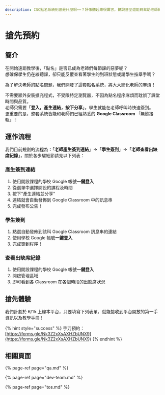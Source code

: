 ```yaml
---
description: CSC點名系統到底是什麼啊⋯⋯？好像聽起來很厲害，聽說甚至還能夠幫助老師的點名作業。
---
```


# 搶先預約

## 簡介

在開始遠距教學後，「點名」是否已成為老師們每節課的惡夢呢？  
想確保學生仍在線聽課，卻只能反覆查看著學生的到班狀態或請學生按舉手嗎？

為了解決老師的點名問題，我們開發了這套點名系統，將大大簡化老師的麻煩！

不需要額外安裝擴充程式，不受限特定瀏覽器，不因為點名程序麻煩而耽誤了課堂時間與品質。  
老師只需要「**登入，產生連結，按下分享**」，學生就能在老師呼叫時快速簽到。  
更重要的是，整套系統皆能和老師們已經熟悉的 **Google Classroom** 「無縫接軌」！

## 運作流程

我們目前規劃的流程為：「**老師產生簽到連結**」→「**學生簽到**」→「**老師查看出缺席紀錄**」，關於各步驟細節請見以下列表：

### 產生簽到連結 <a id="generate-link"></a>

1. 使用開設課程的學校 Google 帳號**一鍵登入**
2. 從選單中選擇開設的課程及時間
3. 按下"產生連結並分享"
4. 連結就會自動發佈到 Google Classroom 中的訊息串
5. 完成發布公告！

### 學生簽到 <a id="student-checkin"></a>

1. 點選自動發佈到該科 Google Classroom 訊息串的連結
2. 使用學校 Google 帳號**一鍵登入**
3. 完成簽到程序！

### 查看出缺席紀錄 <a id="student-absence"></a>

1. 使用開設課程的學校 Google 帳號**一鍵登入**
2. 開啟管理區域
3. 即可看到各 Classroom 在各個時段的出缺席狀況

## 搶先體驗

我們計劃於 6/15 上線本平台，只要填寫下列表單，就能接收到平台開放的第一手資訊以及教學手冊！

{% hint style="success" %}
手刀預約：[https://forms.gle/Nk3Z2xXsAXHZbUNX9](https://forms.gle/Nk3Z2xXsAXHZbUNX9)
{% endhint %}

## 相關頁面

{% page-ref page="qa.md" %}

{% page-ref page="dev-team.md" %}

{% page-ref page="tos.md" %}


